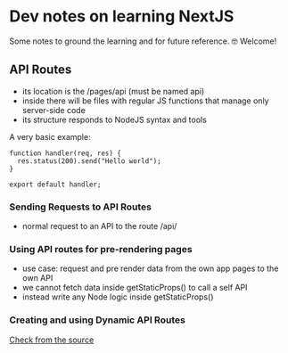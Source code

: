 # Dev notes on learning NextJS

Some notes to ground the learning and for future reference.
🤓 Welcome!

## API Routes

- its location is the /pages/api (must be named api)
- inside there will be files with regular JS functions that manage only server-side code
- its structure responds to NodeJS syntax and tools

A very basic example:

```
function handler(req, res) {
  res.status(200).send("Hello world");
}

export default handler;
```

### Sending Requests to API Routes

- normal request to an API to the route /api/<the-name-of-the-file>

### Using API routes for pre-rendering pages

- use case: request and pre render data from the own app pages to the own API
- we cannot fetch data inside getStaticProps() to call a self API
- instead write any Node logic inside getStaticProps()

### Creating and using Dynamic API Routes

[Check from the source](https://nextjs.org/docs/api-routes/dynamic-api-routes)
